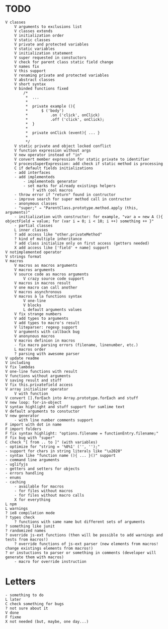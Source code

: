 # TODO
	V classes
		V arguments to exclusions list
		V classes extends
		V initialization order
		V static classes
		V private and protected variables
		V static variables
		V initialization statement
		V super requested in constuctors
		V check for parent class static field change
		V names fix
		V this support
		V renaming private and protected variables
		V abstract classes
		V short syntax
		V binded functions fixed 
			/*
			 * 	...
			 * 	
			 * 	private example (){
			 *		$ ('body')
			 * 			.on ('click', onClick)
			 * 			.off ('click', onClick);
			 * 	}
			 *
			 *	private onClick (event){ ... }
			 * 	
			 */
		V static private and object locked conflict
		V function expression without args
		V new operator instead of "in"
		V convert member expression for static private to identifier
		V processSuperExpression: add check if static method is processing
		C if default fields initializations
		- add interfaces
		- add implementeds
			- implementeds generator
			- set marks for already existings helpers
				? with cool macros
		- throw error if "return" found in contructor
		- improve search for super method call in contructor
		- anonymous classes
		- "super;" ⇒ "ParentClass.prototype.method.apply (this, arguments)"
		- initialization with constructor: for example, "var a = new A (){ objectField = value; for (var i = 0; i < 10; i ++) something ++ }"
		- partial classes
		L inner classes
		? add access like "other.privateMethod"
		? kind of multiple inheritance
		? add class initialize only on first access (getters needed)
		X add access like ['field' + name] support
	V notimplemented operator
	V strings format
	V macros
		V macros as macros arguments
		V macros arguments
		V source code as macros arguments
			V crazy source code support
		V macros in macros result
		V one macro can call another
		V macros asynchronous
		V macros à la functions syntax
			V one-line
			V blocks
			L default arguments values
		V fix strange numbers
		V add types to arguments
		V add types to macro's result
		V liteparser: regexp support
		V arguments with callback bug
		V anonynous macros
		V macros definion in macros
		- fix macro parsing errors (filename, linenumber, etc.)
		L macros order
		? parsing with awesome parser
	V update readme
	V including
	V fix lambdas
	V one-line functions with result
	V functions without arguments
	V saving result and stuff
	V fix this.privatefield access
	V array initializer operator
		V with function
	V convert [].forEach into Array.prototype.forEach and stuff
	V new loop: for-in-object
	V syntax highlight and stuff support for sumlime text
	V default arguments to constuctor
	V new generator 
		- with line number comments support
	F import with dot in name
	F import folders
	F fix syntax highlight: "options.filename = functionEntry.filename;"
	F fix bug with "super"
	С check "[ from .. to ]" (with variables)
	- optimize for "string = '%0%1' ('', '');"
	- support for chars in string literals like "\u2020"
	- syntax like "function name (){ ... }()" support
	- command line arguments
	- uglifyjs
	- getters and setters for objects
	- errors handling
	- enums
	- caching
		- available for macros
		- for files without macros
		- for files without macro calls
		X for everything
	L npm
	L warnings
	? ie8 compilation mode
	? types check
		? functions with same name but different sets of arguments
	? something like junit
	? randomized names
	? override js-ext functions (then will be possible to add warnings and tests from macros!)
		? override functions of js-ext parser (new elements from macros! change existings elements from macros!)
	? or instuctions to parser or something in comments (developer will generate them with macros)
		- macro for override instruction

# Letters
	- something to do
	L later
	C check something for bugs
	? not sure about it
	V done
	F fixme
	X not needed (but, maybe, one day...)